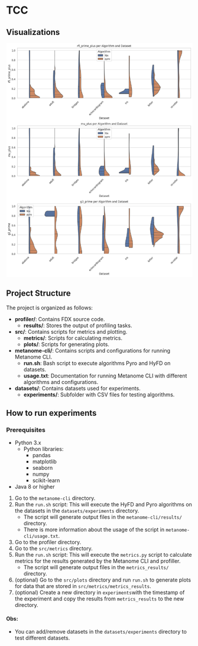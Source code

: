 # TCC

## Visualizations

![alt text](image.png)

## Project Structure

The project is organized as follows:

- **profiler/**: Contains FDX source code.
  - **results/**: Stores the output of profiling tasks.
- **src/**: Contains scripts for metrics and plotting.
  - **metrics/**: Scripts for calculating metrics.
  - **plots/**: Scripts for generating plots.  
- **metanome-cli/**: Contains scripts and configurations for running Metanome CLI.
  - **run.sh**: Bash script to execute algorithms Pyro and HyFD on datasets.
  - **usage.txt**: Documentation for running Metanome CLI with different algorithms and configurations.
- **datasets/**: Contains datasets used for experiments.
  - **experiments/**: Subfolder with CSV files for testing algorithms.

## How to run experiments

### Prerequisites
- Python 3.x
  - Python libraries:
    - pandas
    - matplotlib
    - seaborn
    - numpy
    - scikit-learn
- Java 8 or higher


1. Go to the `metanome-cli` directory.
2. Run the `run.sh` script: This will execute the HyFD and Pyro algorithms on the datasets in the `datasets/experiments` directory.
   - The script will generate output files in the `metanome-cli/results/` directory.
   - There is more information about the usage of the script in `metanome-cli/usage.txt`.
3. Go to the profiler directory.
4. Go to the `src/metrics` directory.
5. Run the `run.sh` script: This will execute the `metrics.py` script to calculate metrics for the results generated by the Metanome CLI and profiller.
    - The script will generate output files in the `metrics_results/` directory.
6. (optional) Go to the `src/plots` directory and run `run.sh` to generate plots for data that are stored in `src/metrics/metrics_results`.
7. (optional) Create a new directory in `experiments`with the timestamp of the experiment and copy the results from `metrics_results` to the new directory.

#### Obs:
- You can add/remove datasets in the `datasets/experiments` directory to test different datasets.